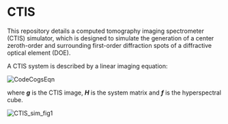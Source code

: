# CTIS
This repository details a computed tomography imaging spectrometer (CTIS) simulator, which is designed to simulate the generation of a center zeroth-order and surrounding first-order diffraction spots of a diffractive optical element (DOE). 

A CTIS system is described by a linear imaging equation:

![CodeCogsEqn](https://user-images.githubusercontent.com/25078549/159443058-0fae7ac3-9f10-4586-9a00-22fd262dc6d7.svg)

where _**g**_ is the CTIS image, _**H**_ is the system matrix and _**f**_ is the hyperspectral cube.

![CTIS_sim_fig1](https://user-images.githubusercontent.com/25078549/159441650-dad683ce-b5ed-4f01-be8a-174402e091c7.png)


